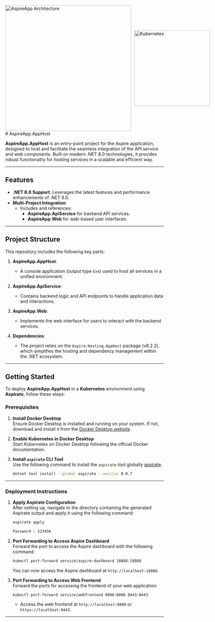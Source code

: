 <div style="display: flex; align-items: center; gap: 10px;">
    <img src="https://miro.medium.com/v2/resize:fit:828/format:webp/1*SLDi401dCoZ4mKakQYwxqA.png" alt="AspireApp Architecture" width="400"/>
    <img src="https://i0.wp.com/codeblog.dotsandbrackets.com/wp-content/uploads/2017/07/kubernetes.jpg?resize=821%2C714&ssl=1" alt="Kubernetes" width="240"/>
</div>
# AspireApp.AppHost

**AspireApp.AppHost** is an entry-point project for the Aspire application, designed to host and facilitate the seamless integration of the API service and web components. Built on modern .NET 8.0 technologies, it provides robust functionality for hosting services in a scalable and efficient way.

---

## Features

- **.NET 8.0 Support**: Leverages the latest features and performance enhancements of .NET 8.0.
- **Multi-Project Integration**:
  - Includes and references:
    - **AspireApp.ApiService** for backend API services.
    - **AspireApp.Web** for web-based user interfaces.
---

## Project Structure

This repository includes the following key parts:

1. **AspireApp.AppHost**:
   - A console application (output type `Exe`) used to host all services in a unified environment.

2. **AspireApp.ApiService**:
   - Contains backend logic and API endpoints to handle application data and interactions.

3. **AspireApp.Web**:
   - Implements the web interface for users to interact with the backend services.

4. **Dependencies**:
   - The project relies on the `Aspire.Hosting.AppHost` package (v8.2.2), which simplifies the hosting and dependency management within the .NET ecosystem.

---

## Getting Started

To deploy **AspireApp.AppHost** in a **Kubernetes** environment using **Aspirate**, follow these steps:

### Prerequisites
1. **Install Docker Desktop**  
   Ensure Docker Desktop is installed and running on your system. If not, download and install it from the [Docker Desktop website](https://www.docker.com/products/docker-desktop).  

2. **Enable Kubernetes in Docker Desktop**  
   Start Kubernetes on Docker Desktop following the official Docker documentation.

3. **Install `aspirate` CLI Tool**  
   Use the following command to install the `aspirate` tool globally [aspirate](https://www.nuget.org/packages/aspirate/):
   ```bash
   dotnet tool install --global aspirate --version 8.0.7
   ```

---

### Deployment Instructions

1. **Apply Aspirate Configuration**  
   After setting up, navigate to the directory containing the generated Aspirate output and apply it using the following command:
   ```bash
   aspirate apply
   ```
   ```bash
   Password : 123456
   ```
2. **Port Forwarding to Access Aspire Dashboard**  
   Forward the port to access the Aspire dashboard with the following command:
   ```bash
   kubectl port-forward service/aspire-dashboard 18888:18888
   ```
   You can now access the Aspire dashboard at `http://localhost:18888`.

3. **Port Forwarding to Access Web Frontend**  
   Forward the ports for accessing the frontend of your web application:
   ```bash
   kubectl port-forward service/webfrontend 8080:8080 8443:8443
   ```
   - Access the web frontend at `http://localhost:8080` or `https://localhost:8443`.

---






